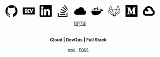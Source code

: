
<!-- <table><tbody><tr><td> 
  
![GitHub metrics](https://metrics.lecoq.io/JeanMGirard)  

</td><td>
      
[![Top Langs](https://github-readme-stats.vercel.app/api/top-langs/?username=JeanMGirard)](https://github.com/anuraghazra/github-readme-stats)
      
</td></tr></tbody></table> -->



<div style="align:center;" align="center">

<!-- https://cdn.jsdelivr.net/npm/simple-icons@3.0.1/icons/ -->

&nbsp;&nbsp;  [<img src='https://raw.githubusercontent.com/JeanMGirard/JeanMGirard/main/assets/svg/github.svg' alt='github' height='40'>](https://github.com/JeanMGirard)
&nbsp;&nbsp;  [<img src='https://raw.githubusercontent.com/JeanMGirard/JeanMGirard/main/assets/svg/dev-dot-to.svg' alt='dev' height='40'>](https://dev.to/jeanmgirard)
&nbsp;&nbsp;  [<img src='https://raw.githubusercontent.com/JeanMGirard/JeanMGirard/main/assets/svg/linkedin.svg' alt='linkedin' height='40'>](https://www.linkedin.com/in/jeanmgirard)
&nbsp;&nbsp;  [<img src='https://raw.githubusercontent.com/JeanMGirard/JeanMGirard/main/assets/svg/stackoverflow.svg' alt='stackoverflow' height='40'>](https://stackoverflow.com/users/7011649/jeanmgirard)
&nbsp;&nbsp;  [<img src='https://raw.githubusercontent.com/JeanMGirard/JeanMGirard/main/assets/svg/icloud.svg' alt='website' height='40'>](https://jeanmgirard.com)
&nbsp;&nbsp;  [<img src='https://raw.githubusercontent.com/JeanMGirard/JeanMGirard/main/assets/svg/docker.svg' alt='docker' height='40'>](https://hub.docker.com/u/jeanmgirard)
&nbsp;&nbsp;  [<img src='https://raw.githubusercontent.com/JeanMGirard/JeanMGirard/main/assets/svg/gitlab.svg' alt='gitlab' height='40'>](https://gitlab.com/JeanMGirard)
&nbsp;&nbsp;  [<img src='https://raw.githubusercontent.com/JeanMGirard/JeanMGirard/main/assets/svg/medium.svg' alt='medium' height='40'>](https://medium.com/@jeanmgirard)
&nbsp;&nbsp;  [<img src='https://raw.githubusercontent.com/JeanMGirard/JeanMGirard/main/assets/svg/googlecloud.svg' alt='google cloud' height='40'>](https://g.dev/jeanmgirard)
&nbsp;&nbsp;  [<img src='https://raw.githubusercontent.com/JeanMGirard/JeanMGirard/main/assets/svg/npm.svg' alt='google cloud' height='40'>](https://www.npmjs.com/~jeanmgirard)

#### Cloud | DevOps | Full Stack
  
</div><div style="align:center;" align="center"><small>
  
[pypi](https://pypi.org/user/JeanMGirard/) - [FOSS](https://itsfoss.community/u/jeanmgirard)

</small></div>

